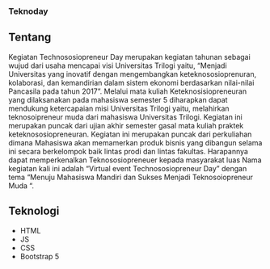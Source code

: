 ### Teknoday

## Tentang
Kegiatan Technososiopreneur Day merupakan kegiatan tahunan sebagai wujud dari usaha mencapai visi Universitas Trilogi yaitu, “Menjadi Universitas yang inovatif dengan mengembangkan keteknososioprenuran, kolaborasi, dan kemandirian dalam sistem ekonomi berdasarkan nilai-nilai Pancasila pada tahun 2017”. Melalui mata kuliah Keteknosisiopreneuran yang dilaksanakan pada mahasiswa semester 5 diharapkan dapat mendukung ketercapaian misi Universitas Trilogi yaitu, melahirkan teknosoipreneur muda dari mahasiswa Universitas Trilogi. Kegiatan ini merupakan puncak dari ujian akhir semester gasal mata kuliah praktek keteknososiopreneuran. Kegiatan ini merupakan puncak dari perkuliahan dimana Mahasiswa akan memamerkan produk bisnis yang dibangun selama ini secara berkelompok baik lintas prodi dan lintas fakultas. Harapannya dapat memperkenalkan Teknososiopreneuer kepada masyarakat luas Nama kegiatan kali ini adalah “Virtual event Technososiopreneur Day” dengan tema “Menuju Mahasiswa Mandiri dan Sukses Menjadi Teknosoiopreneur Muda “.

## Teknologi
- HTML
- JS
- CSS
- Bootstrap 5